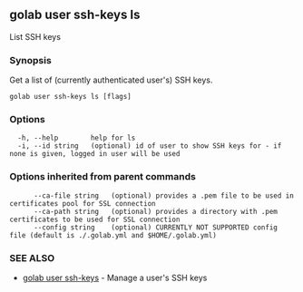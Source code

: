 ## golab user ssh-keys ls

List SSH keys

### Synopsis


Get a list of (currently authenticated user's) SSH keys.

```
golab user ssh-keys ls [flags]
```

### Options

```
  -h, --help        help for ls
  -i, --id string   (optional) id of user to show SSH keys for - if none is given, logged in user will be used
```

### Options inherited from parent commands

```
      --ca-file string   (optional) provides a .pem file to be used in certificates pool for SSL connection
      --ca-path string   (optional) provides a directory with .pem certificates to be used for SSL connection
      --config string    (optional) CURRENTLY NOT SUPPORTED config file (default is ./.golab.yml and $HOME/.golab.yml)
```

### SEE ALSO
* [golab user ssh-keys](golab_user_ssh-keys.md)	 - Manage a user's SSH keys

